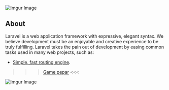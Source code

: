 ![Imgur Image](http://i.imgur.com/3SqZpCN.jpg)


## About 

Laravel is a web application framework with expressive, elegant syntax. We believe development must be an enjoyable and creative experience to be truly fulfilling. Laravel takes the pain out of development by easing common tasks used in many web projects, such as:

- [Simple, fast routing engine](https://didakoo.com).
>>> [Game pepar](https://medium.com/@didakoo/jungle-game-pepar-afd5fb84f18e) <<<


![Imgur Image](http://i.imgur.com/fj8XkoO.jpg)
